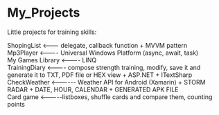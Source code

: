# My_Projects

Little projects for training skills:<br/>

ShopingList <--- delegate, callback function + MVVM pattern<br/>
Mp3Player <---- Universal Windows Platform (async, await, task)<br/>
My Games Library <---- LINQ<br/>
TrainingDiary <---- compose strength training, modify, save it and generate it to TXT, PDF file or HEX view + ASP.NET + ITextSharp<br/>
CheckWeather <------ Weather API for Android (Xamarin) + STORM RADAR + DATE, HOUR, CALENDAR + GENERATED APK FILE<br/>
Card game <-----listboxes, shuffle cards and compare them, counting points<br/>
